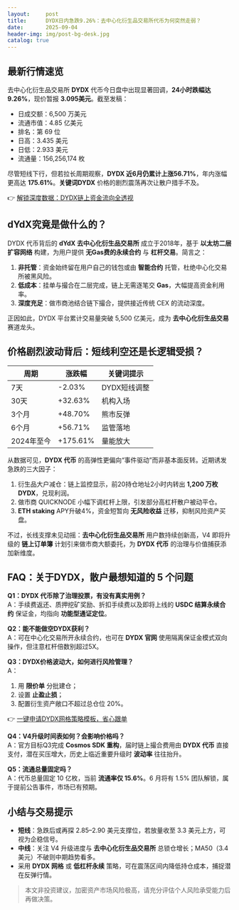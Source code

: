 ```yaml
---
layout:     post
title:      DYDX日内急跌9.26%：去中心化衍生品交易所代币为何突然走弱？
date:       2025-09-04
header-img: img/post-bg-desk.jpg
catalog: true
---
```


## 最新行情速览

去中心化衍生品交易所 **DYDX** 代币今日盘中出现显著回调，**24小时跌幅达9.26%**，现价暂报 **3.095美元**。截至发稿：

- 日成交额：6,500 万美元  
- 流通市值：4.85 亿美元  
- 排名：第 69 位  
- 日高：3.435 美元  
- 日低：2.933 美元  
- 流通量：156,256,174 枚

尽管短线下行，但若拉长周期观察，**DYDX 近6月仍累计上涨56.71%**，年内涨幅更高达 **175.61%**。**关键词DYDX** 价格的剧烈震荡再次让散户措手不及。

👉 [解锁深度数据：DYDX链上资金流向全透视](https://okxdog.com/)

## dYdX究竟是做什么的？

DYDX 代币背后的 **dYdX 去中心化衍生品交易所** 成立于2018年，基于 **以太坊二层扩容网络** 构建，为用户提供 **无Gas费的永续合约** 与 **杠杆交易**。简言之：

1. **非托管**：资金始终留在用户自己的钱包或由 **智能合约** 托管，杜绝中心化交易所被黑风险。  
2. **低成本**：挂单与撮合在二层完成，链上无需逐笔交 **Gas**，大幅提高资金利用率。  
3. **深度充足**：做市商池结合链下撮合，提供接近传统 CEX 的流动深度。

正因如此，DYDX 平台累计交易量突破 5,500 亿美元，成为 **去中心化衍生品交易** 赛道龙头。

## 价格剧烈波动背后：短线利空还是长逻辑受损？

| 周期 | 涨跌幅 | 关键词提示 |
|---|---|---|
| 7天 | -2.03% | DYDX短线调整 |
| 30天 | +32.63% | 机构入场 |
| 3个月 | +48.70% | 熊市反弹 |
| 6个月 | +56.71% | 监管落地 |
| 2024年至今 | +175.61% | 量能放大 |

从数据可见，**DYDX 代币** 的高弹性更偏向“事件驱动”而非基本面反转。近期诱发急跌的三大因子：

1. 衍生品大户减仓：链上监控显示，前20持仓地址2小时内转出 **1,200 万枚 DYDX**，兑现利润。  
2. 做市商 QUICKNODE 小幅下调杠杆上限，引发部分高杠杆散户被动平仓。  
3. **ETH staking** APY升破4%，资金短暂向 **无风险收益** 迁移，抑制风险资产买盘。

不过，长线支撑未见动摇：**去中心化衍生品交易所** 用户数持续创新高，V4 即将升级的 **链上订单簿** 计划引来做市商大额委托，为 **DYDX 代币** 的治理与价值捕获添加新维度。

## FAQ：关于DYDX，散户最想知道的 5 个问题

**Q1：DYDX 代币除了治理投票，有没有真实用例？**  
A：手续费返还、质押挖矿奖励、折扣手续费以及即将上线的 **USDC 结算永续合约** 保证金，均指向 **功能型通证定位**。

**Q2：能不能做空DYDX获利？**  
A：可在中心化交易所开永续合约，也可在 **DYDX 官网** 使用隔离保证金模式双向操作，但注意杠杆倍数别超过5X。

**Q3：DYDX价格波动大，如何进行风险管理？**  
A：  
1. 用 **限价单** 分批建仓；  
2. 设置 **止盈止损**；  
3. 配置衍生资产敞口不超过总仓位 20%。

👉 [一键申请DYDX网格策略模板，省心跟单](https://okxdog.com/)

**Q4：V4升级时间表如何？会影响价格吗？**  
A：官方目标Q3完成 **Cosmos SDK 重构**，届时链上撮合费用由 **DYDX 代币** 直接支付，潜在买压增大，历史上临近重要升级时 **波动率** 往往抬升。

**Q5：流通总量固定吗？**  
A：代币总量固定 10 亿枚，当前 **流通率仅 15.6%**。6 月将有 1.5% 团队解锁，属于提前公告事件，市场已有预期。

## 小结与交易提示

- **短线**：急跌后或再探 2.85–2.90 美元支撑位，若放量收至 3.3 美元上方，可视为企稳信号。  
- **中线**：关注 V4 升级进度与 **去中心化衍生品交易所** 总锁仓增长；MA50（3.4 美元）不破则中期趋势看多。  
- 采用 **DYDX 网格** 或 **低杠杆永续** 策略，可在震荡区间内降低持仓成本，捕捉潜在反弹行情。

> 本文非投资建议，加密资产市场风险极高，请充分评估个人风险承受能力后再做决策。